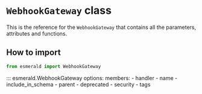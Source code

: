 # **`WebhookGateway`** class

This is the reference for the `WebhookGateway` that contains all the parameters,
attributes and functions.

## How to import

```python
from esmerald import WebhookGateway
```

::: esmerald.WebhookGateway
    options:
        members:
            - handler
            - name
            - include_in_schema
            - parent
            - deprecated
            - security
            - tags
